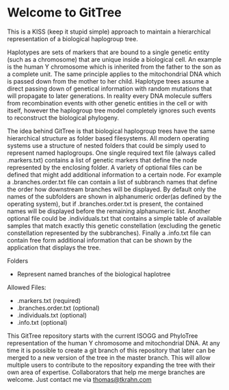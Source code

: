 # Welcome to GitTree
This is a KISS (keep it stupid simple) approach to maintain a hierarchical representation of a biological haplogroup tree.

Haplotypes are sets of markers that are bound to a single genetic entity (such as a chromosome) that are unique inside a biological cell. An example is the human Y chromosome which is inherited from the father to the son as a complete unit. The same principle applies to the mitochondrial DNA which is passed down from the mother to her child. Haplotype trees assume a direct passing down of genetical information with random mutations that will propagate to later generations. In reality every DNA molecule suffers from recombination events with other genetic entities in the cell or with itself, however the haplogroup tree model completely ignores such events to reconstruct the biological phylogeny.

The idea behind GitTree is that biological haplogroup trees have the same hierarchical structure as folder based filesystems. All modern operating systems use a structure of nested folders that could be simply used to represent named haplogroups. One single required text file (always called .markers.txt) contains a list of genetic markers that define the node represented by the enclosing folder. A variety of optional files can be defined that might add additional information to a certain node. For example a .branches.order.txt file can contain a list of subbranch names that define the order how downstream branches will be displayed. By default only the names of the subfolders are shown in alphanumeric order(as defined by the operating system), but if .branches.order.txt is present, the contained names will be displayed before the remaining alphanumeric list. Another optional file could be .individuals.txt that contains a simple table of available samples that match exactly this genetic constellation (excluding the genetic constellation represented by the subbranches). Finally a .info.txt file can contain free form additional information that can be shown by the application that displays the tree.

Folders
- Represent named branches of the biological haplotree

Allowed Files:
- .markers.txt (required)
- .branches.order.txt (optional)
- .individuals.txt (optional)
- .info.txt (optional)

This GitTree repository starts with the current ISOGG and PhyloTree representation of the human Y chromosome and mitochondrial DNA. At any time it is possible to create a git branch of this repository that later can be merged to a new version of the tree in the master branch. This will allow multiple users to contribute to the repository expanding the tree with their own area of expertise. Collaborators that help me merge branches are welcome. Just contact me via thomas@tkrahn.com 
